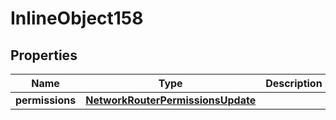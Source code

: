 

# InlineObject158

## Properties

Name | Type | Description | Notes
------------ | ------------- | ------------- | -------------
**permissions** | [**NetworkRouterPermissionsUpdate**](NetworkRouterPermissionsUpdate.md) |  |  [optional]



